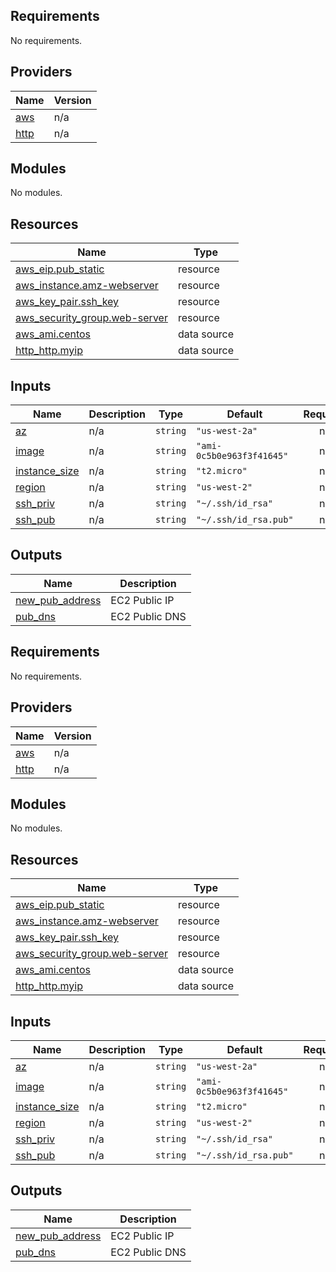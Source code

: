 ## Requirements

No requirements.

## Providers

| Name | Version |
|------|---------|
| <a name="provider_aws"></a> [aws](#provider\_aws) | n/a |
| <a name="provider_http"></a> [http](#provider\_http) | n/a |

## Modules

No modules.

## Resources

| Name | Type |
|------|------|
| [aws_eip.pub_static](https://registry.terraform.io/providers/hashicorp/aws/latest/docs/resources/eip) | resource |
| [aws_instance.amz-webserver](https://registry.terraform.io/providers/hashicorp/aws/latest/docs/resources/instance) | resource |
| [aws_key_pair.ssh_key](https://registry.terraform.io/providers/hashicorp/aws/latest/docs/resources/key_pair) | resource |
| [aws_security_group.web-server](https://registry.terraform.io/providers/hashicorp/aws/latest/docs/resources/security_group) | resource |
| [aws_ami.centos](https://registry.terraform.io/providers/hashicorp/aws/latest/docs/data-sources/ami) | data source |
| [http_http.myip](https://registry.terraform.io/providers/hashicorp/http/latest/docs/data-sources/http) | data source |

## Inputs

| Name | Description | Type | Default | Required |
|------|-------------|------|---------|:--------:|
| <a name="input_az"></a> [az](#input\_az) | n/a | `string` | `"us-west-2a"` | no |
| <a name="input_image"></a> [image](#input\_image) | n/a | `string` | `"ami-0c5b0e963f3f41645"` | no |
| <a name="input_instance_size"></a> [instance\_size](#input\_instance\_size) | n/a | `string` | `"t2.micro"` | no |
| <a name="input_region"></a> [region](#input\_region) | n/a | `string` | `"us-west-2"` | no |
| <a name="input_ssh_priv"></a> [ssh\_priv](#input\_ssh\_priv) | n/a | `string` | `"~/.ssh/id_rsa"` | no |
| <a name="input_ssh_pub"></a> [ssh\_pub](#input\_ssh\_pub) | n/a | `string` | `"~/.ssh/id_rsa.pub"` | no |

## Outputs

| Name | Description |
|------|-------------|
| <a name="output_new_pub_address"></a> [new\_pub\_address](#output\_new\_pub\_address) | EC2 Public IP |
| <a name="output_pub_dns"></a> [pub\_dns](#output\_pub\_dns) | EC2 Public DNS |

<!-- BEGIN_TF_DOCS -->
## Requirements

No requirements.

## Providers

| Name | Version |
|------|---------|
| <a name="provider_aws"></a> [aws](#provider\_aws) | n/a |
| <a name="provider_http"></a> [http](#provider\_http) | n/a |

## Modules

No modules.

## Resources

| Name | Type |
|------|------|
| [aws_eip.pub_static](https://registry.terraform.io/providers/hashicorp/aws/latest/docs/resources/eip) | resource |
| [aws_instance.amz-webserver](https://registry.terraform.io/providers/hashicorp/aws/latest/docs/resources/instance) | resource |
| [aws_key_pair.ssh_key](https://registry.terraform.io/providers/hashicorp/aws/latest/docs/resources/key_pair) | resource |
| [aws_security_group.web-server](https://registry.terraform.io/providers/hashicorp/aws/latest/docs/resources/security_group) | resource |
| [aws_ami.centos](https://registry.terraform.io/providers/hashicorp/aws/latest/docs/data-sources/ami) | data source |
| [http_http.myip](https://registry.terraform.io/providers/hashicorp/http/latest/docs/data-sources/http) | data source |

## Inputs

| Name | Description | Type | Default | Required |
|------|-------------|------|---------|:--------:|
| <a name="input_az"></a> [az](#input\_az) | n/a | `string` | `"us-west-2a"` | no |
| <a name="input_image"></a> [image](#input\_image) | n/a | `string` | `"ami-0c5b0e963f3f41645"` | no |
| <a name="input_instance_size"></a> [instance\_size](#input\_instance\_size) | n/a | `string` | `"t2.micro"` | no |
| <a name="input_region"></a> [region](#input\_region) | n/a | `string` | `"us-west-2"` | no |
| <a name="input_ssh_priv"></a> [ssh\_priv](#input\_ssh\_priv) | n/a | `string` | `"~/.ssh/id_rsa"` | no |
| <a name="input_ssh_pub"></a> [ssh\_pub](#input\_ssh\_pub) | n/a | `string` | `"~/.ssh/id_rsa.pub"` | no |

## Outputs

| Name | Description |
|------|-------------|
| <a name="output_new_pub_address"></a> [new\_pub\_address](#output\_new\_pub\_address) | EC2 Public IP |
| <a name="output_pub_dns"></a> [pub\_dns](#output\_pub\_dns) | EC2 Public DNS |
<!-- END_TF_DOCS -->